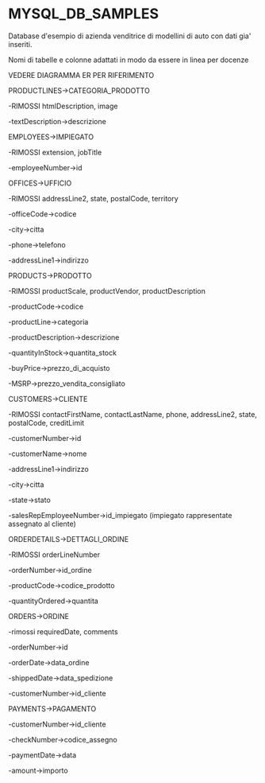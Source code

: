 # MYSQL_DB_SAMPLES
Database d'esempio di azienda venditrice di modellini di auto
con dati gia' inseriti.

Nomi di tabelle e colonne adattati in modo da essere in linea per docenze

VEDERE DIAGRAMMA ER PER RIFERIMENTO

PRODUCTLINES->CATEGORIA_PRODOTTO


  -RIMOSSI htmlDescription, image
  
  -textDescription->descrizione
  
EMPLOYEES->IMPIEGATO

  -RIMOSSI extension, jobTitle
  
  -employeeNumber->id
  
OFFICES->UFFICIO

  -RIMOSSI addressLine2, state, postalCode, territory
  
  -officeCode->codice
  
  -city->citta
  
  -phone->telefono
  
  -addressLine1->indirizzo
  

PRODUCTS->PRODOTTO

  -RIMOSSI productScale, productVendor, productDescription
  
  -productCode->codice
  
  -productLine->categoria
  
  -productDescription->descrizione
  
  -quantityInStock->quantita_stock
  
  -buyPrice->prezzo_di_acquisto
  
  -MSRP->prezzo_vendita_consigliato
  
  
CUSTOMERS->CLIENTE

  -RIMOSSI contactFirstName, contactLastName, phone, addressLine2, state, postalCode, creditLimit
  
  -customerNumber->id
  
  -customerName->nome
  
  -addressLine1->indirizzo
  
  -city->citta
  
  -state->stato
  
  -salesRepEmployeeNumber->id_impiegato (impiegato rappresentate assegnato al cliente)
  
  
ORDERDETAILS->DETTAGLI_ORDINE

  -RIMOSSI orderLineNumber
  
  -orderNumber->id_ordine
  
  -productCode->codice_prodotto
  
  -quantityOrdered->quantita
  
  
ORDERS->ORDINE

  -rimossi requiredDate, comments
  
  -orderNumber->id
  
  -orderDate->data_ordine
  
  -shippedDate->data_spedizione
  
  -customerNumber->id_cliente
  
  
PAYMENTS->PAGAMENTO

  -customerNumber->id_cliente
  
  -checkNumber->codice_assegno
  
  -paymentDate->data
  
  -amount->importo
